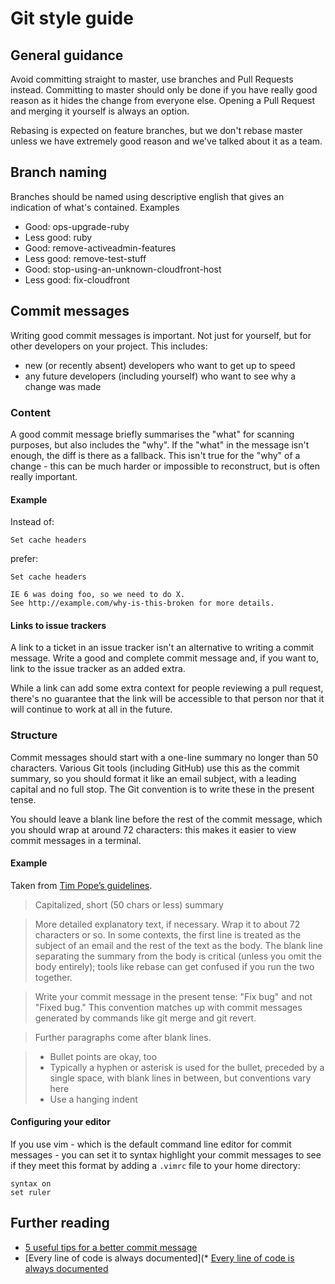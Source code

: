 # Git style guide

## General guidance

Avoid committing straight to master, use branches and Pull Requests instead.
Committing to master should only be done if you have really good reason as it
hides the change from everyone else. Opening a Pull Request and merging it
yourself is always an option.

Rebasing is expected on feature branches, but we don't rebase master unless we
have extremely good reason and we've talked about it as a team.

## Branch naming

Branches should be named using descriptive english that gives an indication of what's contained. Examples

- Good: ops-upgrade-ruby
- Less good: ruby
- Good: remove-activeadmin-features
- Less good: remove-test-stuff
- Good: stop-using-an-unknown-cloudfront-host
- Less good: fix-cloudfront

## Commit messages

Writing good commit messages is important. Not just for yourself, but for other
developers on your project. This includes:

* new (or recently absent) developers who want to get up to speed
* any future developers (including yourself) who want to see why a change was
  made

### Content

A good commit message briefly summarises the "what" for scanning purposes, but
also includes the "why". If the "what" in the message isn't enough, the diff is
there as a fallback. This isn't true for the "why" of a change - this can be
much harder or impossible to reconstruct, but is often really important.

#### Example

Instead of:

```
Set cache headers
```

prefer:

```
Set cache headers

IE 6 was doing foo, so we need to do X.
See http://example.com/why-is-this-broken for more details.
```

#### Links to issue trackers

A link to a ticket in an issue tracker isn't an alternative to writing a commit
message. Write a good and complete commit message and, if you want to, link to
the issue tracker as an added extra.

While a link can add some extra context for people reviewing a pull request,
there's no guarantee that the link will be accessible to that person nor that it
will continue to work at all in the future.

### Structure

Commit messages should start with a one-line summary no longer than 50
characters. Various Git tools (including GitHub) use this as the commit
summary, so you should format it like an email subject, with a leading capital
and no full stop. The Git convention is to write these in the present tense.

You should leave a blank line before the rest of the commit message, which you
should wrap at around 72 characters: this makes it easier to view commit
messages in a terminal.


#### Example

Taken from [Tim Pope’s guidelines](http://tbaggery.com/2008/04/19/a-note-about-git-commit-messages.html).

> Capitalized, short (50 chars or less) summary

> More detailed explanatory text, if necessary.  Wrap it to about 72
characters or so.  In some contexts, the first line is treated as the
subject of an email and the rest of the text as the body.  The blank
line separating the summary from the body is critical (unless you omit
the body entirely); tools like rebase can get confused if you run the
two together.

> Write your commit message in the present tense: "Fix bug" and not "Fixed
bug."  This convention matches up with commit messages generated by
commands like git merge and git revert.

> Further paragraphs come after blank lines.

> - Bullet points are okay, too
> - Typically a hyphen or asterisk is used for the bullet, preceded by a
  single space, with blank lines in between, but conventions vary here
> - Use a hanging indent

#### Configuring your editor

If you use vim - which is the default command line editor for commit messages -
you can set it to syntax highlight your commit messages to see if they meet this
format by adding a `.vimrc` file to your home directory:

    syntax on
    set ruler

## Further reading

* [5 useful tips for a better commit message](http://robots.thoughtbot.com/5-useful-tips-for-a-better-commit-message)
* [Every line of code is always documented](* [Every line of code is always documented](http://mislav.net/2014/02/hidden-documentation/)
